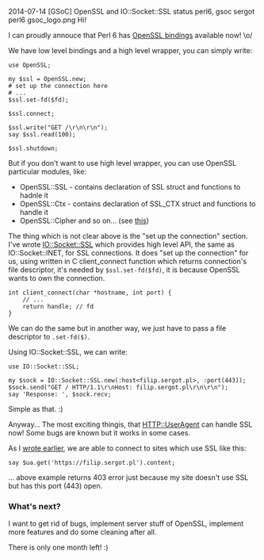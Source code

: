 2014-07-14
[GSoC] OpenSSL and IO::Socket::SSL status
perl6, gsoc
sergot
perl6
gsoc_logo.png
Hi!

I can proudly annouce that Perl 6 has [OpenSSL bindings](https://github.com/sergot/openssl) available now! \o/

We have low level bindings and a high level wrapper, you can simply write:


    use OpenSSL;

    my $ssl = OpenSSL.new;
    # set up the connection here
    # ...
    $ssl.set-fd($fd);

    $ssl.connect;

    $ssl.write("GET /\r\n\r\n");
    say $ssl.read(100);

    $ssl.shutdown;


But if you don't want to use high level wrapper, you can use OpenSSL particular modules, like:

- OpenSSL::SSL - contains declaration of SSL struct and functions to hadnle it
- OpenSSL::Ctx - contains declaration of SSL_CTX struct and functions to handle it
- OpenSSL::Cipher and so on... (see [this](https://github.com/sergot/openssl/tree/master/lib/OpenSSL))

The thing which is not clear above is the "set up the connection" section.
I've wrote [IO::Socket::SSL](https://github.com/sergot/io-socket-ssl) which provides
high level API, the same as IO::Socket::INET, for SSL connections. It does 
"set up the connection" for us, using written in C client_connect function
which returns connection's file descriptor, it's needed by `$ssl.set-fd($fd)`,
it is because OpenSSL wants to own the connection.


    int client_connect(char *hostname, int port) {
        // ...
        return handle; // fd
    }

We can do the same but in another way, we just have to pass a file descriptor to `.set-fd($)`.

Using IO::Socket::SSL, we can write:


    use IO::Socket::SSL;

    my $sock = IO::Socket::SSL.new(:host<filip.sergot.pl>, :port(443));
    $sock.send("GET / HTTP/1.1\r\nHost: filip.sergot.pl\r\n\r\n");
    say 'Response: ', $sock.recv;


Simple as that. :)

Anyway... The most exciting thingis, that [HTTP::UserAgent](https://github.com/sergot/http-useragent)
can handle SSL now! Some bugs are known but it works in some cases.

As I [wrote earlier](http://filip.sergot.pl/en/blog/perl6/gsoc_midterm/), we are able to connect to sites which use SSL like this:


    say $ua.get('https://filip.sergot.pl').content;

... above example returns 403 error just because my site doesn't use SSL but has this port (443) open.


### What's next?

I want to get rid of bugs, implement server stuff of OpenSSL,
implement more features and do some cleaning after all.

There is only one month left! :)

